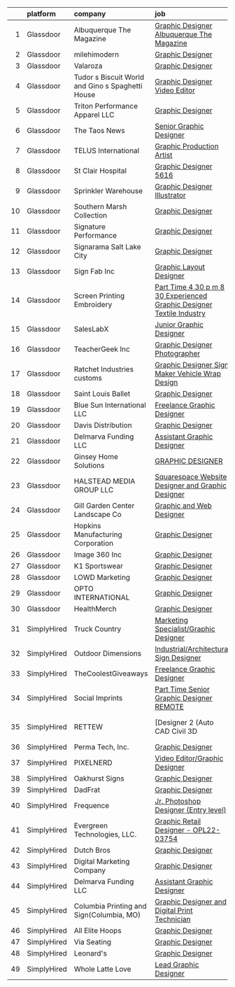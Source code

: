

|    | platform    | company                                          | job                                                                                                                                                                                                                                                                                                                                                                                                                                                                                                                                                                                                                                                                                                                                                                                                                                                                                                                                                                    | update_time   | location                   |
|---:|:------------|:-------------------------------------------------|:-----------------------------------------------------------------------------------------------------------------------------------------------------------------------------------------------------------------------------------------------------------------------------------------------------------------------------------------------------------------------------------------------------------------------------------------------------------------------------------------------------------------------------------------------------------------------------------------------------------------------------------------------------------------------------------------------------------------------------------------------------------------------------------------------------------------------------------------------------------------------------------------------------------------------------------------------------------------------|:--------------|:---------------------------|
|  1 | Glassdoor   | Albuquerque The Magazine                         | [Graphic Designer  Albuquerque The Magazine](https://www.glassdoor.com/partner/jobListing.htm?pos=102&ao=1110586&s=58&guid=0000018311b2ec9b825589b38e5c84fc&src=GD_JOB_AD&t=SR&vt=w&ea=1&cs=1_c35ea5a8&cb=1662449282772&jobListingId=1008114263250&cpc=79FD7B89A9DB459A&jrtk=3-0-1gc8r5rb0i7na801-1gc8r5rbki6i2800-f339de4d17347468--6NYlbfkN0CQzVOUlNOJk_BHZtKjYpKPbNYYhnbQ7GkfMCet8q0lG0ZKXPD4fF6VwFa2G9-MRaiudaKiju4QVuFl-W_m3C21azd26967DaX3pydac-9t3shUbk1M5D1_pl96ac53qU-g5WIktszjQCFKQ3_a468e_KbJlakFJH7Y0vXyJD5uHfZPuLZ5kicUkRVsuyDzxExOieoHy3OptmbjEiTI2-N9YUALSGglJNfA4AJ03Ar-Np9r-X6qUJprpQHze2Pzn91WT8p1Yux3IfJfLv2mmo_E1SqG5e7VCXybiFTzS_ki7O7p5j_YIGGysvJN7DM48EBThtjeh8qx4aYllGLS9VM8OvQNcxVeqVdwIsAfwXr-h0L-Kpa58nzA3cq0qFkEWeg0EkGvmGi0pKrvsBjSTSBjFhA524uN5mqbtHxjaM1yu2ZLi8K5wL3h8ar4irojyV1_7-Eq1no4UwXm4iizwZ3eTowynb47HbbA-m3dE0aW0u8dx7qneyqxErFd9HkXOKdOHfaZeWpk1WdPjfDlYA7gPd4oEXppcyU%3D)                                                    | 3d            | Albuquerque, NM            |
|  2 | Glassdoor   | milehimodern                                     | [Graphic Designer](https://www.glassdoor.com/partner/jobListing.htm?pos=121&ao=1110586&s=58&guid=0000018311b2ec9b825589b38e5c84fc&src=GD_JOB_AD&t=SR&vt=w&ea=1&cs=1_4b3515a1&cb=1662449282775&jobListingId=1008114446510&cpc=1FDE87803EF93CD3&jrtk=3-0-1gc8r5rb0i7na801-1gc8r5rbki6i2800-b065e7d6a6adf362--6NYlbfkN0D4L8F-6I9wOpdYbgZnPph7yWdSPI-3EWjeOzvRN0OYx7maKUNldjUHuB5BTTR6-iN42RwT3bg3a5d8GfSwcU2RLzRmwpjOd0KjnqrBqZ_GK4LHU8K0LkOWYmMzeErFIUGsT9FNi9I1Dtlvm_LEcYHF8_82qr-MCenxEQMUR1QTu_Vy8uHfyDqjxRzxCDkAX4VMx0HbUG9-Duk6PR6UlMabON8alXkMi6kE4hF6C2oskrIJDH-r7-H6MD6NlQhfQZLKBtYuF9ySqXCEg99SE4A3XOnrJHtvzZi1fs8c1lBeYaXMKGaschD5N0TKLuL-xo8vvxdcXTSO2VYKT4E2UOlbPqY-bD1uppdRkL0X-yJXYxfG8C27Bz4utt1XjM4qVKc5carxuRg09whxfUzu6tvAwLFRdUy7DiqtEqkvapH_T1QK3zLO6k6x8oQpMxCuKi1o2y_Dfkrv-IH5exiHyhGukMqSXWYZ9yEgMGoIs9R-zK7DG6z__pLMeDSao3Ks-GI%3D)                                                                                                              | 3d            | Denver, CO                 |
|  3 | Glassdoor   | Valaroza                                         | [Graphic Designer](https://www.glassdoor.com/partner/jobListing.htm?pos=115&ao=1110586&s=58&guid=0000018311b2ec9b825589b38e5c84fc&src=GD_JOB_AD&t=SR&vt=w&ea=1&cs=1_ccf30582&cb=1662449282774&jobListingId=1008118722998&cpc=4290530157F20621&jrtk=3-0-1gc8r5rb0i7na801-1gc8r5rbki6i2800-91298cd06d61e8cd--6NYlbfkN0AtR68e5gWpPxoovZgA7Udo-dcymoK0NpHFMpIgh7LYzztLjdnM4fXTVelcvevkGY7bcIxRhiRIjJ4xRwK5zJGCIWcmDtSJkIMFDVPXtiT9lHC8fcA1YKjgswMIVhLxt_y2udPJbJZ5Ug9RSzGK0GXG5gBsPLz7At56403JCwSn3MsiVOdqV5s2UCgufjHGKnFH1fvry48h6Bb9FgpED_lbnuqCBKlTCbM481PRI63DNlAqAK9z6KZM-DkY55cYOgIYTNO9UtyVnATqvsffzWqwyD2CK5c6EE1izl_oTfGG5ofSKXhmGB-whqzergmuVNeRYtzbAKnqJrPv7b-lbCOGc1b7y47-TpX3wrO543lcROaxFylCn_YJI6zOCOm14vPQeX_jxiDkCkhBhBgl4YeoNTEr7yKbPYk0-bhpGCl9L4F0W-nOzlf5x8u60ruaAZRk86hfwzmFzhaxfrFsGWptqcoc9oQHCyjPbHeCWbZVkOpMXcZRksfnJRRk-Te6AuWTa2OCE3VepA%3D%3D)                                                                                                | 24h           | Kansas City, MO            |
|  4 | Glassdoor   | Tudor s Biscuit World and Gino s Spaghetti House | [Graphic Designer Video Editor](https://www.glassdoor.com/partner/jobListing.htm?pos=124&ao=1110586&s=58&guid=0000018311b2ec9b825589b38e5c84fc&src=GD_JOB_AD&t=SR&vt=w&ea=1&cs=1_8e88c67f&cb=1662449282775&jobListingId=1008106609520&cpc=88FE657033F128A5&jrtk=3-0-1gc8r5rb0i7na801-1gc8r5rbki6i2800-4f3195fb2e07ea5a--6NYlbfkN0BIExHBPSCwQiTkqg2E-YChnpKKhOhNLBMJN9eK54F4bvZsGC6v0cIGXcGCczkGMRj9Xt3B-_0uXxWIdlLy8Ci-lfVLgUPzBzLvjWeIlfLpFX1t81NpmiYK2oiSzBqGvp4BtqrFIvMYAVtprltk9kIJcc884jt7tdpLlL6pjE0nK42vMCBT4h_vSXCStyN1p-saYILSc7EMl-voPeszAimFAV8jYe_3vdpu9qFst612aM8LZP4gu185YOogsQ5m18ReBrF3XfxlqGlR7Fo5KDNFZ7cFDrGmzq2tURY8VsEHrUH2htBEgc-vvEaUZ49m_IPPAm0jL_XbLjogGbgjpQrwmFljCbRqLYfH-n-26TfFtJkt8RbOCp99kgNuw8F0V7qJUB23mFOH-oTA5lPD9BNoTbLFdGICjfDlfSR6srefzZFrpjnnlDuiWoZS7x1gd1Wr1IfYx6njaQbIx9Yo3_6wwXrnkq8qa9XSIty43ajcqtqIGzlTSdNSmfJogo2siKVHpr8vKnEipw%3D%3D)                                                                                   | 5d            | Nitro, WV                  |
|  5 | Glassdoor   | Triton Performance Apparel  LLC                  | [Graphic Designer](https://www.glassdoor.com/partner/jobListing.htm?pos=119&ao=1110586&s=58&guid=0000018311b2ec9b825589b38e5c84fc&src=GD_JOB_AD&t=SR&vt=w&ea=1&cs=1_0de875df&cb=1662449282775&jobListingId=1008110465835&cpc=F929909D2225707A&jrtk=3-0-1gc8r5rb0i7na801-1gc8r5rbki6i2800-723df1d6fea026da--6NYlbfkN0DnZgZicoS0TzzjnTZ2lxXQdSfHlqkSMo95sGow5s65hn5dn_4-X5xNyJHVit-Z7nHpuNRllA88jF5eiYqDzxG_9nU0XpRuvQUBEHBDp78dY3VbMoF-bijJhXhprHP9PrCVYQ-TDKS_uGzvzbdqq2zJx-sn5u7NquHtMEeF8AhPdt0BwHy9-nNlQSFz3qvlW5SLZ9WsXotU61fYs-2o3Ktr2ZcAoRCBo-QJlKBAsQen0UjnqQ3lUMiY4iURG8YhpgJbCU2-FN3TCtoL5m5VNNBq1HlkjQKzmdgFCi55uvZy8BiH5i6Masm-LR_aoZD9w7jpkM-CObpcaSr-gB1HBbAP6UyW7reuvswdGgVIFsqoPOxq0i84XpZsz2BbTkXDFUA5VqpwKfVZ1IEPi9aa3_6UmhBiCeyiiKqzAV_hutV5oVAaiIJjRuq5qGAEsAa-5IOr8v1I4BE29uoPKaSmAXLbqxvEdtdSBfSE_hm3Mgk7fo3Q2mDevQfQ)                                                                                                                            | 4d            | Montgomery, AL             |
|  6 | Glassdoor   | The Taos News                                    | [Senior Graphic Designer](https://www.glassdoor.com/partner/jobListing.htm?pos=103&ao=1110586&s=58&guid=0000018311b2ec9b825589b38e5c84fc&src=GD_JOB_AD&t=SR&vt=w&ea=1&cs=1_46ef1e5b&cb=1662449282772&jobListingId=1008111467753&cpc=F5A4BAF184A644A4&jrtk=3-0-1gc8r5rb0i7na801-1gc8r5rbki6i2800-1e2d0dec164c4a64--6NYlbfkN0BNQe07v0Xt5zWRp5Mq9CFrXgGS_VZANTh7lRYYhbsc2gStKF7evF-VNjR2uuSxXafBJShwLY6brcUspYq1EH26RBoY6Djr0o-Ywe0UVzNWFZK0VmRvFQ06P5cA-gPWhMZA63kIhRMslwplN_aP-rJBw7ZdhzG32L6MUzqwpgukix0LsMd9aCG4ZdYa9PSmoDpQrIaJf5odJIW1n3Njo_YnO1XvaFUHw6L7CDtUMyd8VAPiVwpha24UWHZwfPaq1To2FQaxGq5q1wU2XVSLUoYCZa0YMp7933B41yMjenTTKTFBXOPIh03TH_268nmwQn7f6WkviK0m-W3GP58WUbvSfx9T1ZtCz_JJzCACM2rFoxz2kQJSH2JCHqOjwTQNBJuCt9482U_oVIliQQJPRgXkVjI4lAEDFoC99tfUh1iUFMrDEBkQqWCteztAbkpZ8gXWq0VF7k3qDrVAgSaAAwg0_-IfjKZruiq1ePHC4KBahu9y4AIpqnEa7x7FE8C44h4MAYPoelz2Xw%3D%3D)                                                                                         | 4d            | Taos, NM                   |
|  7 | Glassdoor   | TELUS International                              | [Graphic Production Artist](https://www.glassdoor.com/partner/jobListing.htm?pos=113&ao=1110586&s=58&guid=0000018311b2ec9b825589b38e5c84fc&src=GD_JOB_AD&t=SR&vt=w&cs=1_5886e894&cb=1662449282774&jobListingId=1008118843738&cpc=61B26E8FEFFA679F&jrtk=3-0-1gc8r5rb0i7na801-1gc8r5rbki6i2800-dbf9ee7e1128cb83--6NYlbfkN0ASGRjV6jHaJrJgvD6pHK_u_pdnjoX5TfpqQYTEyv8RZWR7Y1XvhvW9_ACQ186pSUgkjj2jmKRB7s_fGAVd6Nt0EKAl41wMjFNei7c6CbObkycd4haijEZh2qkgvuXNUUA3N9h3W0jrSBZd14FFE799YnyE6xOxtZSulJyIKt_UUI3-ML2hKgYScwhZD8Qb7duW547hyuUmdjTpkn9CB1CsLYNyHfUxYZ0Cu9H0rtuDlgEznFbHID6_JLV2sBAmpSqhr-EPVHL21UM_y-hml4jhKcIEkIpEQU6RWzZwmV7i9OAXxTwF87wRZ-d3xC7CW2-aG6DfITJr9Slo-q7tEUVoRfNp7SQ8MShgOOgTaj73vavmZf_GskgtH2bKApt3sBtnkxjAP2C4uOlT2rB7ENRjY3Y8tgFkth0Des3sqYEfG4jOU0Tbzwv0Zp0xifn7y2DQ-5k-csxx8qI22TsmButqEfcBE6OR6l4yBh9HrqP-Ve1Dj-Ap5lZQJSBb2AaeDci559VMKCU2Fu1WQDo78gLeQ5-n1d6qMYMyx9fv_X-jOEWHR8yPkRjZYU-dc3nvDqo%3D)                                          | 24h           | Austin, TX                 |
|  8 | Glassdoor   | St  Clair Hospital                               | [Graphic Designer  5616](https://www.glassdoor.com/partner/jobListing.htm?pos=114&ao=1110586&s=58&guid=0000018311b2ec9b825589b38e5c84fc&src=GD_JOB_AD&t=SR&vt=w&cs=1_faa7d266&cb=1662449282774&jobListingId=1008101456626&cpc=85DB4C1C8FC4A2A3&jrtk=3-0-1gc8r5rb0i7na801-1gc8r5rbki6i2800-73950649bf72892f--6NYlbfkN0DZd8SY5uVsr0ht1Q_9z3qOr83Ud_uV0Elk6JdtckD5ozPFVdmyUjtNIWSXGJbn-ZoyTjPWEShLQKKGR9VR9BDnJ009y2fpynNBOvi7XAKIYbikP89BojKfVq5Nt98EREuMUUlymAGrmFNGyVtCDH1vDCnz9V95dP6-DeMaPiXfz7ASaDIkc7atR2Oi_zswGmtVpyFI72aUlVxq1LJTtSy5vRygBkjsSCCQ3XVwFqnaKju7lcvcD7XoZbOpWzhBkG4ivO0Yg-0Ab139ywzeUjAWkNsTKHns7gjicSERy_m-9xkI80NmNtzDz9PiX4GbCqKfPOy806Qrg_iU23rmjg4xDhvuRnGeowesqLGB_sBxdzpBnbaPnCljPu7SE_KDhXXQmgjDZUqrN6bGUGxPBgKY2XLMAdA-zZ4Hz9PYM1MaINZ4Y7Csvb1Q_ARWm_UqytOpAJrQvj4k3I316NcjM4o1JDs9PvVHNPQ50j4LU4UgpldlC-wV31fo-KZEcbZRF__GKiUUl1tFkA%3D%3D)                                                                                               | 7d            | Pittsburgh, PA             |
|  9 | Glassdoor   | Sprinkler Warehouse                              | [Graphic Designer Illustrator](https://www.glassdoor.com/partner/jobListing.htm?pos=105&ao=1110586&s=58&guid=0000018311b2ec9b825589b38e5c84fc&src=GD_JOB_AD&t=SR&vt=w&ea=1&cs=1_92da51c2&cb=1662449282773&jobListingId=1008119437871&cpc=C63BD00756FD6F58&jrtk=3-0-1gc8r5rb0i7na801-1gc8r5rbki6i2800-23cf4bdbc12d4ae5--6NYlbfkN0DWtRa9NJfjQIs4MWRRqD4F41esfMsK79cV24t80VXfzRKFVO1HOwhLjPBuvxuRJCA6N9YdHF9M0Aq3KvJjQqw8lYNsOZ-6jJ5IaLByCRWZkeONBb8JHpC3oOi0BMDYhCfqb_avAtQ9EZUo5hZxSHwSSHZL1AXmvZD-NEMG6CzGM_jQ0DqTjJra53fp_NYTgNxyDqwnz3ZA0tnKt5MIiOmoIyRC5F2d1GPJAoPoPGdksuWgnGFs7NKP25xhqpbv47W_38p_9YjWuLKuCy8Ubi--k0XsQRMjrjgY1Kzt9-DlJ3UeogGL-Aa0IoE5KEMyhNtMqH4_t6z-FQo3_cAxE7pEva0g0n2nqwmV_KBJ5zOB5D-XvJrQDnEZaHuUqrM5VkbHpN4ML_2fRbAhCR2YJEOe_tDjHCBpHJcUxPq3hfRfbniqbFV7n3LLv7Kea7T2t_9SgYDGreLQ3mvxqgLtisT4NcaE_DzvwMJB8Y9iWVhJOYc2f77rqDeY6cMbswtt48o%3D)                                                                                                  | 24h           | Houston, TX                |
| 10 | Glassdoor   | Southern Marsh Collection                        | [Graphic Designer](https://www.glassdoor.com/partner/jobListing.htm?pos=116&ao=1110586&s=58&guid=0000018311b2ec9b825589b38e5c84fc&src=GD_JOB_AD&t=SR&vt=w&ea=1&cs=1_6a7132a7&cb=1662449282774&jobListingId=1008106351721&cpc=B4454408B5C4E155&jrtk=3-0-1gc8r5rb0i7na801-1gc8r5rbki6i2800-3407c76b75d08b84--6NYlbfkN0B9y_EvsX6nPxgR7YIuL1Zrl7ecqG-X2jSSVLWZpLINHWZfj-jX1jZ0U0SsiusVjG6QwLXHz5R9ZbjGyai1HvL47cjUJKt4PTRrOyXA44vQNicatEVSUp8wdArfirHUjM09ErbKj58SnzpWiGS3c9PnFmTH2VcBnE0eW-io-ivNqNxIzZGctYFoTvlyLYdp2WnE3qZhwrDbLSz0tT-DhTbqmc_xMCnZirxazKwb0kdkLYhfy35zvKijeUFu0_2M30IN9U8VXh2Nm6RNoPotexikGbGdyEDLEnZvDrGOzmeWBnZD5ET9LtwioPaPPg_fJqExY8YCawi4y4WSnqu9ZVNwCIinDh9yeW7vOxrmTER02i2tAj7_IQwRCze9CfvtJ1ywKQqvT_Eh2EWqMyhCPap5OUOgfWEkFU-Ry2BrMy4Ii5cHFc93vFQLS0HmdqDplKepLXtDdOyfyDEPw7YoM7W0ITsqiIjZJX2xa4qKmIOpxReiW3fSd92-PM5lhNbXxmA%3D)                                                                                                              | 5d            | Baton Rouge, LA            |
| 11 | Glassdoor   | Signature Performance                            | [Graphic Designer](https://www.glassdoor.com/partner/jobListing.htm?pos=117&ao=1110586&s=58&guid=0000018311b2ec9b825589b38e5c84fc&src=GD_JOB_AD&t=SR&vt=w&ea=1&cs=1_5a1b1bb4&cb=1662449282774&jobListingId=1008098911378&cpc=9B12395D9F8719A3&jrtk=3-0-1gc8r5rb0i7na801-1gc8r5rbki6i2800-10d0e117ecd60bbf--6NYlbfkN0DdI5e4NrRhJzkh5_rNc4iJsqmw_rK-1extVvYQlMkdwP8GKSESSFaJArJ3b6Ca2a-rFNLhDT4j9tao7ImFLN_ACB-uLcX9bgATx9yqiYjmHd0Xtu_mcFoVGt034p6CzaU-N5gC5NDQUTic-54YM4bvfmo31o8-yrJHxbsN2wkZZ9fW6vFuyOWVhcsIXgW0FqODi0gHcxwVeT6lWcV9xMB3uKwGXSm8Qz9sWQKL6_EwdLE_NI3UjJVp69QfIa1-uF3hpGB7gSa_G6JpDq8XDS5J5jpcEVyh6QhjMVUnc1cwXMWVwAVL_RbFwym7tiwHz8dsHhpUGR99zhU6AIl186mgvkOw95B56cx8PZB2SSEkvc8uEoacgW-FtTAEV8uCQY75Wx3HKfxc_7B6MOEor5l6Pm9bTy6JUNvLZHQYA37f-eos5-UHS_a4NluG1kUESBCdtmHnZdB7Z692h5nFvRPHRSxrXiorf819Sx0LBziVi9_CYiLLYpc5_m-M8YOJumc%3D)                                                                                                              | 8d            | Omaha, NE                  |
| 12 | Glassdoor   | Signarama Salt Lake City                         | [Graphic Designer](https://www.glassdoor.com/partner/jobListing.htm?pos=128&ao=1110586&s=58&guid=0000018311b2ec9b825589b38e5c84fc&src=GD_JOB_AD&t=SR&vt=w&ea=1&cs=1_8768febf&cb=1662449282776&jobListingId=1008114174236&cpc=F929909D2225707A&jrtk=3-0-1gc8r5rb0i7na801-1gc8r5rbki6i2800-cecf4f24c97a568a--6NYlbfkN0Dx3r3E47sSe5bB3PIy1uzBZvlB7xy2NhfhZMlxQTsxrNa0Ra0TjSXsAIHMynW3ojbl-vVFZE0kqg7VpbAuu94aaz1JpFObjE2DQVvYhk2b1GIC1iBHVRmuOTkitz0ve0NK6LjRi7bHSXkW4ju5Gc84TN82Nn8x79NvOqLnSKjl_bfFNCPSm6bAo_KD8Hxu1jnPwJ3XSL_KwJ9hRL3A8ecUnrBAdHNYUXkNzrzt8pL2dbVRgKtATpsBe2enRjdklV_sry9auZPPwm_ube4jzDM-WjIcdyKOX4GrXkahsmhpT7jzmqwP5djXEkBWVp4zxgquNGDIHB3y3l2wMNYph-FU5RHQkqnbq9oJucAsFzraZY2vM4CT2lTSAnRPvsNdWk2VVc2Dl44fL8LQJI79EIlWE_CHJ_J4mmLJFTes8sy4GBsGCc6lMufLTEQlJ7IEgE0ZuGkM6OqDONM-GBK6X18EkmrlOw7yuW2QSsCXamnaDknRlsKhmdwTSJ0V5p0zKlHt-EQoX1UF-g%3D%3D)                                                                                                | 3d            | Salt Lake City, UT         |
| 13 | Glassdoor   | Sign Fab Inc                                     | [Graphic Layout Designer](https://www.glassdoor.com/partner/jobListing.htm?pos=108&ao=1110586&s=58&guid=0000018311b2ec9b825589b38e5c84fc&src=GD_JOB_AD&t=SR&vt=w&ea=1&cs=1_0345c8fd&cb=1662449282773&jobListingId=1008093966107&cpc=60C6108625952AF3&jrtk=3-0-1gc8r5rb0i7na801-1gc8r5rbki6i2800-a8b917cc0b750b56--6NYlbfkN0D4nuovUOU2dPryPr7-xanE7ZFWASvaSyNm3BqXIbrO0hHNjiLhGxD7G2ADLkDSbz-k2-tfNbv271HplDXLtuUsxgC7PBAgGeoy_FbOr41_l5v4vt9jdCXDYzdna2-pc6A53d61B-s8ofPjrOSNQtzOj9v67sivwsg2OkQkJmdTCxqvJthAsieJ6-yy6rYodbmCkWQIF9fpxndzX0dstGC3b_10KnVYFsIGTMZug49UBOHZZUCG3VB3ylvMvQR1xO4mL1esKDD-BJ1iwTSwVOoUz5EbhgaOb8S5TWEergbyoO6LBUdRNHBhg6sgQEsJ3xFPL8ylddb85IQikkEwE4QgzwzV_Iatb4UGBbd-2G2DF8eUhBLPQLiEJcdxVZfBv4ghB_VP9fEdtC66WKprkbSgkxfZb8pej9xaRUWotZqEnVTDmgZppI2K-Ed44wdjI2JWbv4xmWBfMqMclEetG_EeVKCsGyWIWpX9S8_CYO2LeeLu_n8oTULslYsvCjgZSyhlfv9oC8WDXA%3D%3D)                                                                                         | 11d           | Stoutland, MO              |
| 14 | Glassdoor   | Screen Printing   Embroidery                     | [Part Time 4 30 p m    8 30 Experienced Graphic Designer Textile Industry](https://www.glassdoor.com/partner/jobListing.htm?pos=120&ao=1110586&s=58&guid=0000018311b2ec9b825589b38e5c84fc&src=GD_JOB_AD&t=SR&vt=w&ea=1&cs=1_31af67b7&cb=1662449282775&jobListingId=1008118694431&cpc=18C9CE28155C17C5&jrtk=3-0-1gc8r5rb0i7na801-1gc8r5rbki6i2800-1de47752b3aee0c9--6NYlbfkN0Ad2f1H-KdIZS3iB557ER6dIpICyeIBp81Qm7HvYPq6Yo4K-unIMjoe8CnFbMXRm9X8zWV4rkMgbn-uRtHSc8lgRnjeoS8PDw2g0r6zQMkJXYn1U5O_m1yk7gtxuzsvXBicJ1wyNBdWcPvGhik_uL1hvBXfCxXd6z4I83Gr25EzXJzlll3Gn7AjUWgdZ0DWW7SH_tMcuXpN4QxHdVvGhKbcoZDSBvkFTcAebs8wfBXXN9sRa8vQqG_RefTkYiffBlMY2hSHpW9O1U3JhB2KAcamnr-7rcpSePJ8jR3qyI2jKbpNZDfH7cGsw-hIfCZLQy0FRT57gMFY6XjR6GHznpgpTPhplPA4HhJQEUGAIErICQJg1AQ26FRzYuUG2E3H1zvlUHiVIQcKUNkeHXzxT_2SvY7eIvQLyjEh0-kOoaVoZdWHnS93EwqyIe75Yqph_lVSJYaipuPyPelej7Pz0TRcPLq_rh8CEwosOf6BBC6VIfVZ9os3MK1en5DolljnsJ0%3D)                                                      | 24h           | Mattoon, IL                |
| 15 | Glassdoor   | SalesLabX                                        | [Junior Graphic Designer](https://www.glassdoor.com/partner/jobListing.htm?pos=107&ao=1110586&s=58&guid=0000018311b2ec9b825589b38e5c84fc&src=GD_JOB_AD&t=SR&vt=w&cs=1_2c9d4b78&cb=1662449282773&jobListingId=1008111579607&cpc=BAEB662971763A76&jrtk=3-0-1gc8r5rb0i7na801-1gc8r5rbki6i2800-e908962a8703a28d--6NYlbfkN0AZhccrYCUSJlZEde1UnGXnwlG1V9FU8luw-eezWnVYr5cEIZbxF0ud2TiQradMyDYAhjUuZdU-Jc6KDrNnXGt0luj4X9eLCFruo8XOurAzNfkw5TKDUy8_2DXlF_UuK3XC5Jdc8AGJshFzDUJNXv15OVNeEv33cNdPQ9245r-wmXF-LAyKzaSgiV83Bq8GuosQPKXnVxuXn909OAPB530IIl9qKu3PfKX8cabV7Gruh74Pil_a2MVKVs3EnlDun8_knupGgKH7NrzGyzYEbSOqvzyc4ATMLpvDvTYke3-8Li8qsnBvS6ZA2A3YDf1rTAjRv9IgIOPJRSZyAZ8sjlTcyOMxy9y1AlbXNuz9kYwZP29iyjX5vzZHAAtfemZQQw6KOA52d0AN1wvTbzFOb79-GJ7dtKNV5ckK0cZWbkLPaY0jaZPuBxti)                                                                                                                                                                                          | 4d            | Austin, TX                 |
| 16 | Glassdoor   | TeacherGeek Inc                                  | [Graphic Designer  Photographer](https://www.glassdoor.com/partner/jobListing.htm?pos=127&ao=1110586&s=58&guid=0000018311b2ec9b825589b38e5c84fc&src=GD_JOB_AD&t=SR&vt=w&ea=1&cs=1_9fc6a877&cb=1662449282776&jobListingId=1008118783454&cpc=03F67E1B243A1AE3&jrtk=3-0-1gc8r5rb0i7na801-1gc8r5rbki6i2800-3f3a1846d85bcda4--6NYlbfkN0D3UOMn8WycKpEAyq3jT5t1ASijOArcipuH7sSY4cy0FwvXnmsL7Hzkre3HzWy55pesTGuaLKT8wZId1TdW2Mjgx2RSSLPfKxakydwYgJH3VlB_mN2q-F0rnup-JNCvJv1fSRsZBFv0GHwzxH-HeHvDJJE4Zc8Nu8oWbCSJHrXzHVK3ZFVqI-uLRDhuY0ITipchbrqGmaXzIveoBfLH09BUn4KpuTure6g_5WqLJQrJkImKKbfNasdNhVMzlWO7yRj68L5s9Q-GppquE7G5iKmq-hN2hs61PqNlNMYtwb010-VCCZQx_cW1SyqXv0rl9E8F9Yd8HTT7Bs1R-7sVu5f9WCKdmvFubaRzniIRxZ0GxvxTQ7aQ4bOM8p5nFiTYisULCuH0uA7SpHT5Q9zG2UqeqERTw36hQUbguRCi3fdLQF2ZPkdCpzC9UuYIAoffHKeeEEsVCOogF0AjQ6BD9GCex-NJ0EiZm2JAb6Q2PdgPH15Edcukc48CdpGUu40d0yF9rv9Qv2rhlw%3D%3D)                                                                                  | 24h           | Holley, NY                 |
| 17 | Glassdoor   | Ratchet Industries customs                       | [Graphic Designer Sign Maker  Vehicle Wrap Design](https://www.glassdoor.com/partner/jobListing.htm?pos=112&ao=1110586&s=58&guid=0000018311b2ec9b825589b38e5c84fc&src=GD_JOB_AD&t=SR&vt=w&ea=1&cs=1_ad3cc3df&cb=1662449282774&jobListingId=1008106168783&cpc=74FD5BE86273CE52&jrtk=3-0-1gc8r5rb0i7na801-1gc8r5rbki6i2800-ab4069b96fbbbaf8--6NYlbfkN0BzyIYrTMR_AjNKh_kvAG8N613gtHPANQ3sdLTkrtBd-xoNshQoLJljpkXtMg3ByttehrpfycqhA_jI7OzHh3Dwp6oLlDjwEp2WuqcFDY1HN7UCwbeweiPbKgRF7O1nLYCJq2zx9dJVUVbCO7gavwf4RYVuHiaExKW3U5v2qOv6ZSDrFImCHQUMgnTJo0RpDxTZiPX5Jxw7uz5WxeIpPJxBYQhSXNwBRqS8WavceluED-1_PhtpFC1y98PMyMI6LBUc2Ohz5Po1joNu48vJxoL0-I5QwmaD7nrEPakfluLAlDj2o01jLEvQ5dfA2PtJoUeDWSan8iMuW0tFCFXFqYxtaEGBsNmkr145zjlJ5EoiaR__eFYIz8KQyNvBgQy23HM10Cr7Huf8ANJT2R9KAzjaYNRwemA6N31KePkByT2M07ed5_vVn726C1VQ0O_X7De4snBPxjxFlR86VHdARjqsIivR97LuKoALxJ0X7UYAlUvZ-XLxUGXEmykn_VXwKPi4Lbi_sJu6RZt5yNlblZufaveRkIShdf9-9y1UHVMlNw%3D%3D)                                | 5d            | Albuquerque, NM            |
| 18 | Glassdoor   | Saint Louis Ballet                               | [Graphic Designer](https://www.glassdoor.com/partner/jobListing.htm?pos=118&ao=1110586&s=58&guid=0000018311b2ec9b825589b38e5c84fc&src=GD_JOB_AD&t=SR&vt=w&ea=1&cs=1_a55824fc&cb=1662449282774&jobListingId=1008114784399&cpc=983919718F9DC6F6&jrtk=3-0-1gc8r5rb0i7na801-1gc8r5rbki6i2800-bc499073587ac2f9--6NYlbfkN0C2SVAOpOeIWQkPp9EeCSLxTLheLRty2uanDx8E9nXZ3uUHHMNExd-Xn3A6ZfVQf2AlhjWrFqHDARqR7G_F03Jl32p38V2imyfI8cFBRCaxbDnsiMI26cdwbRNVrwulc4SYmLJffQxfrcOdZUIlpInLUPPsIw3NQgXKkbSB59lYbxjV9P5-HCv9LPJfJ45AL_dpVjYP2YBiaGvjHha5H56KKs4iKmRmpbLcgJPdQ55C34WHACMssARSY_QT0PDdtJ19Nusz-UL6qpWHsMrIxG7K-XADQjEqWTB3pLbRHFoMzPzuANn2uegnz5prBNLmsKof7GboMioNUrKv1JoVh16mJSKGAX8E1jFi0fubvzL9AO9Ezk-FYue33RyN2OxVqzmR4kh45652knXEI2qEbBBfhztb8hTpjcd_2s8QwwtpivF4b64bA2pCjlZ57r2Apsibf-YBImLUcrIP3KVMSVk7DeUCZD4VqmcCh8U8XWQa-NoMz4cs8LdR7imsNqkleCdYl0aYnY9SNg%3D%3D)                                                                                                | 3d            | Chesterfield, MO           |
| 19 | Glassdoor   | Blue Sun International LLC                       | [Freelance Graphic Designer](https://www.glassdoor.com/partner/jobListing.htm?pos=123&ao=1110586&s=58&guid=0000018311b2ec9b825589b38e5c84fc&src=GD_JOB_AD&t=SR&vt=w&ea=1&cs=1_20998512&cb=1662449282775&jobListingId=1008111957566&cpc=21001CD36CB5FE0E&jrtk=3-0-1gc8r5rb0i7na801-1gc8r5rbki6i2800-2d507028a21702d6--6NYlbfkN0CO3DEfAY9A68AIVwcxeRGvQUfeLcLgbZIyCfLEHxv2SUABPt3EZ5sY_cwxurRvcyAECaPN83XEoA3JyC01ePnNuu-JrqRLQLImQNG5rJ8NHK2SurCLp5RC3NMgrFNEkPg3c_JiDypfmWv2l0QQnISkkupwN_D8A1ffQBYD9OP6rIz4WKgbaBu-u0XngWcfBQU8OxQqq_ZREq7gfUcz5VUPjOyOGOQJdEcDjNK-M3OxFyjhntsIN0I8n0X6Dn1ZCjgi0loZZjAXMrC9iRAwXr23bMOOdmitkl_aCNFcxQA-bq5FBgLQ3KsWFxz7IuJZ4EvIi9isPxdCbQqy5ToQnzmKXn3ic9IzkFUNnwZ_zhfHnVcwVSkMSXu2CiLtZQI43RDguNknQiynkpmzlfEpKFQcNhm_KXo0QgOw5fvdd6hRtbwOOoJMmzwHhlnKeQ-qTPkMgmt1vmti4fm5ZGjcWpnlZNix4GbFcKK1GnAE3DvFILuhu3wVcQlYvgT_MIGKY7nfvBaFSVrZZw%3D%3D)                                                                                      | 4d            | Chapel Hill, NC            |
| 20 | Glassdoor   | Davis Distribution                               | [Graphic Designer](https://www.glassdoor.com/partner/jobListing.htm?pos=126&ao=1110586&s=58&guid=0000018311b2ec9b825589b38e5c84fc&src=GD_JOB_AD&t=SR&vt=w&ea=1&cs=1_b6baa1e1&cb=1662449282775&jobListingId=1008114603853&cpc=A356F292FF34F670&jrtk=3-0-1gc8r5rb0i7na801-1gc8r5rbki6i2800-7d822292c960b77c--6NYlbfkN0APToHrk7ILONyRglvlT3LJMO76dZGJsKlG8WQjsY8CqzJJDeCOMXQiIs53ZMXzuG04LKm8ANI4GI_Jp_Hjsc_qTidAx5xohdvrEiAwGFG9hTTerbZtzkbGNBgFLP5EIGdkW6DU7fvRvvEOYeXQ_RewlHiNJQ6QAOlHqBDWn_dhijg7ec-NK5JfLvjPl2OysNknEZNvX69VCkVP3ZhwfQDHQjZJBMELaJ1UEzo9LpcKO2zukwlm9uB0xOwlDFFKs1HzI5xx3z9bBAuxESwLPhACqRCE8KK4-qrkWgWzq0Q3lhb9a5lzCNK6YWZXZYh8a-SoyRBsQNC59oeoYYwl6sATc-pRl8ZeaUyuNDNKKFNkfV4-mZW6N1Ky0Fm4I1R_FboQkhF_VXc0FoIqQQI4MT-7yKpQrJYfMBgQfqvl3AH4FMvfnI4y-gTt0ivJ8mjUc8L7MNvONEq2PyrGXco_aSs-V0wlMiSQhfC-JR0xr0hb7hRowSZNvgycd3U7tfDfptsweZK2BWUIjg%3D%3D)                                                                                                | 3d            | Newell, WV                 |
| 21 | Glassdoor   | Delmarva Funding LLC                             | [Assistant Graphic Designer](https://www.glassdoor.com/partner/jobListing.htm?pos=104&ao=1110586&s=58&guid=0000018311b2ec9b825589b38e5c84fc&src=GD_JOB_AD&t=SR&vt=w&ea=1&cs=1_30e013f3&cb=1662449282773&jobListingId=1008114420660&cpc=56C4EA4A1A191A49&jrtk=3-0-1gc8r5rb0i7na801-1gc8r5rbki6i2800-a3c2b5c0a33b1373--6NYlbfkN0A4hgeKHdLyHgzaskNEvl2xXMVaueUT71iJOYpLYISQUHTwzmwXMv6kC1stTynKFBmMD1iFKJ5DNCahmY_o8V3H-5q9GxMA0pSWSGgMGwwfHC_JH17tfgKZotiie_QsEr3WX2CaTNPiPpt7ncA0aHmTAAFYjOp6qXoys0r7lPSRt2pSGNCJYN0IY5YXPcM8i0rVAjBMv7TDOYrvlIwuFuxbmYQyKlC3838ACgpcR-YSHd11h0WTLsJgK6Qf9ZRwSVkF5k8OGnPe7DfkkUMVClyY-_I23lb3_7hBcTXUmrFUMVK8gixx4drrrArp__jOKrgOuJVnkf-kF8Y2K0lWg3aTmolHm--9oDpnkLEwcDRJPyXo2mCChNFxErmMifyZd53bLKhWBJzrh7KUgp_8WPLyABro6th6UhCY-TQk5nSr1sgVfCb_6WZMmcqudourK6jnX3HQt-boaXZQw_qoCW7TK7wqpL_i1TGKl-ktoEOAgTn7GTPmN0mUGcF5pcHPtvA%3D)                                                                                                    | 3d            | Remote                     |
| 22 | Glassdoor   | Ginsey Home Solutions                            | [GRAPHIC DESIGNER](https://www.glassdoor.com/partner/jobListing.htm?pos=125&ao=1110586&s=58&guid=0000018311b2ec9b825589b38e5c84fc&src=GD_JOB_AD&t=SR&vt=w&ea=1&cs=1_79539c35&cb=1662449282775&jobListingId=1008096946550&cpc=01C0F35AFA5AA31B&jrtk=3-0-1gc8r5rb0i7na801-1gc8r5rbki6i2800-85c0fbeae8f2fb6a--6NYlbfkN0ABi_WzPDyBny-IquGlnrKvMQpIWDq9xkjXcxqisPcB9HwGJkVH-59E_W5YGebwuZszcvbqFFYJ4Cd0bGr8QSB_TGrCAWz-nx08BD9cJVQ6HJHeYkXJbL-XNgm01Gxg3at6J5Fi3YnpiAOi2oQ9YHttp8RnuZT6PJQDUXxtRKNMHzKDc1F7w5pN_kMI1hKrnJ17aeQxZ-w5AjZpzoUtDOOTfLnXRsRocv30pxcNjDsBuji-yqOAw6DJa7Kyaj2lMYM2A1XuPflTMOx-1Jx6BggcpPhfwidU5WssPU2ma6kRdHiu4X_kzuOeqXdMjqoyWs-m3VhWnAjdpRon6AVvmBFOTFY1dAtsDdc2cUofImV1fCEbhJKZS7vj9JR_Klc3tTLStBIwMyfaF_7fbVDX04U-w9ut4S9_s-VK8VnT5s-_4pSgdeF3WwPHjdBqpHFaoEiVHkXPrZa_YCO_22BUbxqMTTjDJoAszWvAZJKDBJRSXa2deLTNmXF6697bOWMCT5A%3D)                                                                                                              | 10d           | Swedesboro, NJ             |
| 23 | Glassdoor   | HALSTEAD MEDIA GROUP LLC                         | [Squarespace Website Designer and Graphic Designer](https://www.glassdoor.com/partner/jobListing.htm?pos=109&ao=1110586&s=58&guid=0000018311b2ec9b825589b38e5c84fc&src=GD_JOB_AD&t=SR&vt=w&cs=1_44b1eb3f&cb=1662449282773&jobListingId=1008106340050&cpc=D69957E0862862E0&jrtk=3-0-1gc8r5rb0i7na801-1gc8r5rbki6i2800-7343cc581a020b84--6NYlbfkN0CKpraHHsEcuvJldHh9lYb6MSUQnY31yEhbu34n0Z8zJ2HzSiEwYgyRcwX4HAw0cugsNS8Hgeg84ahFMiKeaFyPf24f8Derf5JOz3N-BDpFP7Ainm-YszgId7cQNXHKtn_PsQg-aiwMy-fiP4cbvO_w1b5ArMSQM-HvEac48MnAYmFgtbKjSRW6zjCSFiU9VGKh645whn9pOTtZsg0yXvpo8i_fSlLQZ4dNPF4C2pYiQxjZg4goMcwQyawp9_WnNDwMjlCfuJUIX81--sbvG1zR5Kvttzq1CpJw28DwhMfxVDgjJgvE2AKZeKrFcvnmmtFEBm8srl73HNgW9OEZOssiEbo1RNcqFHSdSfcPF-o6UFpMyigXbr0yKoTKxb4FOyJXPUjqqz085f1Cgngs-ebEzX6P1QnBXPSQUgE_LoehsXDoMY3rwoP09TWOo28eg3sTE--op6WP40tttT9nZmsxwZt8OvAInN0%3D)                                                                                                                  | 5d            | Remote                     |
| 24 | Glassdoor   | Gill Garden Center   Landscape Co                | [Graphic and Web Designer](https://www.glassdoor.com/partner/jobListing.htm?pos=130&ao=1110586&s=58&guid=0000018311b2ec9b825589b38e5c84fc&src=GD_JOB_AD&t=SR&vt=w&ea=1&cs=1_b129cd55&cb=1662449282776&jobListingId=1008118871872&cpc=84DBBAA61F05C438&jrtk=3-0-1gc8r5rb0i7na801-1gc8r5rbki6i2800-cf0e73bc8f6c58ea--6NYlbfkN0BqAs7zlGrP2nlyzS4Tk5JtDtki-VbfnDR5cvE4TyXfa_lhIEQROm1vR9Px4cpc-RQa-kN1mYc_Ae93VB2d5S03WKlQgnWYqEYKloVkhqfCl5KYASEn1NMN63DnrlQkuD9dd-stIUaFj5KrtfOdevGrGfwprmtlef3KxSBziBUGVYQ5Xc_Q_Txs6GFiUjuab4Y4G-bfXhhYi12Oudq8GvOfR6KYNXApy2YJ9JV7BpLLGNvQHQrYv8mVSj_BABQgimGZTScNi3XNFWeyr7BERJ2mf-YBKZ_y39igBEPcbEVfOdboKtcs6a1ppYNv5VR4Ha_b2PSunNWX8c0W6suoL4WruwV0r_t8jqe3fD9j3FerAP2vJAzKU-njyEP_URXHtaXEjQDKqe_NZZXj1r-L9F2fa2SrfiSMI_jQ9eXzx0yUuRjc8NeSTMDgJGmw9sMh3slbM29ZeBCPowrmgh2ONXG5_ykvKAzkVd8kNuzV0l6sa5VCNzJCHZP29Liwvf_oFpc%3D)                                                                                                      | 24h           | Corpus Christi, TX         |
| 25 | Glassdoor   | Hopkins Manufacturing Corporation                | [Graphic Designer](https://www.glassdoor.com/partner/jobListing.htm?pos=111&ao=1110586&s=58&guid=0000018311b2ec9b825589b38e5c84fc&src=GD_JOB_AD&t=SR&vt=w&cs=1_4fcd9655&cb=1662449282773&jobListingId=1008090358612&cpc=B42C42E9FBA82E78&jrtk=3-0-1gc8r5rb0i7na801-1gc8r5rbki6i2800-808ef2684d68339d--6NYlbfkN0B_HvgE05pFSkb_Z5lsewMK9saEU9PR9pR_cTHu3KaFsA9I98-t1mhiXZT8zNDXCGSdaM81q9yK_WYeRa7KHirVgxv_jwjz4l7tjybYZYuueErwSMWnfsH7wnd5BhFCEtlddBWsyOZKdWynIOs55ufOJVCHQEGYliPglANjyZFXcbfjZUBEpnNxafkia1GEEAo-7ud3e_iam2gwT4DnEIFDnynWm8KV14FTXWIz0jwfeB3kronyR0nyl8SdgcT7UE0Dke9h51knKXfxqlZ25Wf8u60slVnuLtRYtSWM_IRkhDhy_SVr8BuZVdYMaCdWKlKId5_ELrTiszUIVug9P7FGK8c6MhoVvxO2dzrlngtqsHxjsxetxehprOr6LQwCZGERnd5PDWoVFyM-LroZbrEv7Xfh09Df5Y6bWo8t9APUddSSFUtQiEANh7rzssAYAuZDZl-yVS2zEL3DITZ-kNMr7aHYQQnbQtYJePorkAimoIXvrm4Wb3FOyn5jBa7Y3P0FoLch-IfHPbMshxQ4meAhlUdzEzq1sqyEQBgcvJzDyP0NY84VoXSIlLhf5axo9VJM2re2JN7gdsP0XeF_44vSIBk3-oKAKxP6KO7BdB1LvpkfaS0n53AB) | 12d           | Scottsdale, AZ             |
| 26 | Glassdoor   | Image 360  Inc                                   | [Graphic Designer](https://www.glassdoor.com/partner/jobListing.htm?pos=106&ao=1110586&s=58&guid=0000018311b2ec9b825589b38e5c84fc&src=GD_JOB_AD&t=SR&vt=w&ea=1&cs=1_4be84038&cb=1662449282773&jobListingId=1008097459537&cpc=631C9921408EB830&jrtk=3-0-1gc8r5rb0i7na801-1gc8r5rbki6i2800-56078780cc72b9c5--6NYlbfkN0Bi-g4OEguhQEx4pjzkmulzkFDPdVMQm6g82nLRMcVRUF5sKbzF-Q1eksfWsJW7eRZKZj7RBF8Pqyw1CNMNOYV2Up4AJs221AkpW6QGtuLRRIDYx8vKRkm6ZbKOQixABSTqyVaVWpFbA3_sRy5pDnHBPEJ2llHWpwfCT83ilmgKtxeZ4u1sCrLQP7FJDK0KlFUk04pvHg7QC8hzGwF4DqpttI9h9HfHf-Rhsgn6Qt3bZ2co-SkacUUkYXV35rWLk2ttcEejUrAWObWgrg6o8HpFHO2mNzvE592mWPtbrEPh6Oxh5OL625ZufnzBMF09PGGsZJd5SHABXIGWueU05OjtINnSYc-tZCERajokVh9QqBSobPtX9uo0RgRlHhvNjPT7fLRf0DmcLfd7FiMm6_TH4sG5syF5tUbsVuWBvZGCGDjAwVNkAWfCVVqkH3BIK07MwFaY9c5PvAUHaqzDaDJJ0Ws5boecRtwbcPQXM6EK79UnWB3MRNT8vIZrgKhRZmIgZcvcRbhLVA%3D%3D)                                                                                                | 10d           | Oshkosh, WI                |
| 27 | Glassdoor   | K1 Sportswear                                    | [Graphic Designer](https://www.glassdoor.com/partner/jobListing.htm?pos=122&ao=1110586&s=58&guid=0000018311b2ec9b825589b38e5c84fc&src=GD_JOB_AD&t=SR&vt=w&ea=1&cs=1_037791b5&cb=1662449282775&jobListingId=1008118607639&cpc=8AC01DCC8FF2DC38&jrtk=3-0-1gc8r5rb0i7na801-1gc8r5rbki6i2800-72f049c6662e0caa--6NYlbfkN0C10InqaQb9fU39-O2fvvxp5TU_5P_rgV7BLpKAjOR6MdRVl7OecH7cDW7BQwAfQIbqNF6lL-UcgzqZeNCueLvloUaYkmkpSMW_FeTb9S3d6HwRkjhfmAAgI_XVagIDiaeqPA-c-U02UHYHAdGd1fT-2TCrFRBd_i5HP76O3pQfMIT5055mpTSQNH8GjXnLGv3-hDsFpgjvpfCFNSHUGp30gyD1J7sN_7FjnrT_UJNHVMex7C2AKDvvGpB8Z3xiMd9W88YhmelMQcUAguCpWMCaB8gtADKSTyBMSAef4zkCqeIJnCGv5kndnmQseQgdk9DWXmJoc3QaG3evKIQ4aNet35AviWJXXuorTpzWg2bXJ7qbL4lmccT742zf9G2ts9mERw2NCu7XUrX7VmSWGBg7JpKviJhy8dU14moSdsVMKh4T_bIt4Ic2AhQZ2avJ5tAUdd7HLZ6HbGGgnFxiemdwtDDqu7iL3VbQk5IA41lp3EiPVUOK4zCUjEYBl9wUc6QkKY9b3Vsj0w%3D%3D)                                                                                                | 24h           | Cloquet, MN                |
| 28 | Glassdoor   | LOWD Marketing                                   | [Graphic Designer](https://www.glassdoor.com/partner/jobListing.htm?pos=129&ao=1110586&s=58&guid=0000018311b2ec9b825589b38e5c84fc&src=GD_JOB_AD&t=SR&vt=w&ea=1&cs=1_a35dc877&cb=1662449282776&jobListingId=1008106936456&cpc=8F946C24CF1A525E&jrtk=3-0-1gc8r5rb0i7na801-1gc8r5rbki6i2800-9ac51b77c046706b--6NYlbfkN0D788tVLZnHYB2JKTLmCXo4PydfvtZKcdbYx6lxKaz3ItHoPq3a-80QeiZ1cmOkDm4JutAKtdOpafdkwMKje-JGGP9TL-bR-gh78TyKcdjO6y1hre5b8FCfN-cxfhwvBU6a4l3WK8XXv51Plo6Ekq3_hbhdH1VSkoKApXS4rcBzjO1vgdZtclgdO8dpKg2dotOnt0jdDjr7of51XO5x5qVRs3IortMfN1HVZj-ME9NGp6zKzIBBoYTE1n7gJ1ayIWSPKUKptWQbFE5Vz0coBd4FssHha-rrttOGhU45mj-EtPp3Zd1pI1WUaIr_pPWBdwqornYlcobp3tsUja2TV0yQp39zo6FBUmSfQu6Y1uVgGiBgbPS7BTbNSQxsv54nO_qYSGfR7TiCbQ6HTs3HqnD4YFYB7wIdSNov1_1gpMC64-tmckpPqTSk5c5XK3Gvr0evaCpZAH9pbPh46M_XS8SWvjEQxTk7iNmxsbOsXWCdSSpISaGGkcPTP88ISDZpA3g%3D)                                                                                                              | 5d            | Grand Rapids, MI           |
| 29 | Glassdoor   | OPTO INTERNATIONAL                               | [Graphic Designer](https://www.glassdoor.com/partner/jobListing.htm?pos=101&ao=1110586&s=58&guid=0000018311b2ec9b825589b38e5c84fc&src=GD_JOB_AD&t=SR&vt=w&ea=1&cs=1_d07cbc7f&cb=1662449282772&jobListingId=1008114454416&cpc=4F08921E1BDE2A39&jrtk=3-0-1gc8r5rb0i7na801-1gc8r5rbki6i2800-7d099d590a8d0cae--6NYlbfkN0DTXEPot8bQs6vL-0KsHuyeBXsp9NRYqLssF11gmcxF1FPK71qYPn8Ryec7son9nZXBacyyZR0tUu-RhjyEujjTIlOdn9t9vujwS_Y5rLSSOgo3_jNg51t1MNtzthP8DlMtE80ugs9pi5sM0RBlEdWkhWUgV3TNpODv46ZNwrD5PXct1jAeBhojYE22ISETaJoobe_FvvG9VpRDtf9o8vBM7LrhBTsI3eIlbzVPpTMV3QQjKl2TrOS_mZROt50v2o41I_aQIsbfY3MENA712Kbuslto11PgjQL2hB8aB20fiKoEdj56xHnDwSyZC13vFBhI-7rTpSokBJaxZQ_ES5juPl_FXISevnHMggZ_Cb5HT0pE5PJIW9BrARVOm0avnXWv2vPgtLxcVTF1HLLCm6Vzny3xwjdWV6MxyzCSBC9Z_LbN0eiwb40O9Mmtf7FNeADsVFE4qaDK8Uknx_udqIh51B9P6UrUzTPSx2_-Yb5x-PCpR4rN1WByrIexWojse2A%3D)                                                                                                              | 3d            | Wood Dale, IL              |
| 30 | Glassdoor   | HealthMerch                                      | [Graphic Designer](https://www.glassdoor.com/partner/jobListing.htm?pos=110&ao=1110586&s=58&guid=0000018311b2ec9b825589b38e5c84fc&src=GD_JOB_AD&t=SR&vt=w&ea=1&cs=1_a94f8e50&cb=1662449282774&jobListingId=1008118484937&cpc=59DEFF8D475298C3&jrtk=3-0-1gc8r5rb0i7na801-1gc8r5rbki6i2800-32b2ab0383568c83--6NYlbfkN0CJfBDSEeEc7eUnd5rVrn_aucFjVrvzgr_Il_-mepVEc6uEUZdhQG4LQqS-CogM31_psN6EMyZhitwSFkM4zYeVzg13qsKBP_uEfjVGnYKB9sjlAFJzZnbfzJuWlq2WXHV2tgbl2-NWqbn24OVx6UcL1TKjcIEcTvmqy9YIkovO6Wv0vC9XyLJ1YC6lEvpBWugfn77xDiYmksfauUbW4nZEhKHuFs_72B24b77Dh3BQkZ2manUd6ORMkS7Cs7nmo_n4ZCKIGhCTgeyz-iRLfUkcHQHmI9Fj-HbjBvzM-YoOZjHM_8BZHPJ13JgmDRcSW5EQyfhe8p9JVgCQEuwnBYpaKt5xCM4qfeDOOOUT-SHwmxYpFtFPDGwipE0Hnk9WHom1x0MS5qLEtoNk5X5_eiKd28Iq6Cybhumr9Su0QklM8mOvdRRdQLTmj2kBgszqc5pRXdDpg1piSKdz3MISKCZKggRO1uqU9Glw8zwKG0zkzfV8nwuuyLFs8MQZ_iF4X-UeMHiYtWZDhA%3D%3D)                                                                                                | 24h           | Miami, FL                  |
| 31 | SimplyHired | Truck Country                                    | [Marketing Specialist/Graphic Designer](https://www.simplyhired.com/job/fWrIA1OSMVNZKoFpeEy3q0gydqixTTzSxP7oKNvJ6QWN7IUMrrb9xw?q=graphic+designer)                                                                                                                                                                                                                                                                                                                                                                                                                                                                                                                                                                                                                                                                                                                                                                                                                     | Recently      | Dubuque, IA                |
| 32 | SimplyHired | Outdoor Dimensions                               | [Industrial/Architectural Sign Designer](https://www.simplyhired.com/job/UL5UAMmT2LbPPSmQVQQS5ktyIdHFMTdisd5dLIbY008JTZXP3ba_fQ?q=graphic+designer)                                                                                                                                                                                                                                                                                                                                                                                                                                                                                                                                                                                                                                                                                                                                                                                                                    | 13d           | Anaheim, CA                |
| 33 | SimplyHired | TheCoolestGiveaways                              | [Freelance Graphic Designer](https://www.simplyhired.com/job/RLeVriDFQ-0N3S_bXsJCIexmjRXoQ3XP0WH5-IiM4cMpTwLU6dm8JQ?q=graphic+designer)                                                                                                                                                                                                                                                                                                                                                                                                                                                                                                                                                                                                                                                                                                                                                                                                                                | 4d            | Remote                     |
| 34 | SimplyHired | Social Imprints                                  | [Part Time Senior Graphic Designer REMOTE](https://www.simplyhired.com/job/-zvFLBpSZsjrGLrKqmMI4i2VH5-GlD9yud5bcwzox6-3mdu-ZL9olg?q=graphic+designer)                                                                                                                                                                                                                                                                                                                                                                                                                                                                                                                                                                                                                                                                                                                                                                                                                  | Recently      | Remote                     |
| 35 | SimplyHired | RETTEW                                           | [Designer 2 (Auto CAD Civil 3D |Hybrid | Sign On Bonus)](https://www.simplyhired.com/job/3pek8Sdjv2IQVaGMEn_8cbSmYH0FekHiEaxQk69Jhr48Xk5NY0oGMg?q=graphic+designer)                                                                                                                                                                                                                                                                                                                                                                                                                                                                                                                                                                                                                                                                                                                                                                                                    | Recently      | Mechanicsburg, PA          |
| 36 | SimplyHired | Perma Tech, Inc.                                 | [Graphic Designer](https://www.simplyhired.com/job/lc_li2lECu5QFsZ8Frr0lOXG9J_8IJejUvq8rhsogL1tN6aC2c4pog?q=graphic+designer)                                                                                                                                                                                                                                                                                                                                                                                                                                                                                                                                                                                                                                                                                                                                                                                                                                          | Today         | Remote                     |
| 37 | SimplyHired | PIXELNERD                                        | [Video Editor/Graphic Designer](https://www.simplyhired.com/job/r4WT4lRWeVm4Cnk_wyLlsUBoDv4XHye3Q7fXLQa6aV72X0jSz2Lqkg?q=graphic+designer)                                                                                                                                                                                                                                                                                                                                                                                                                                                                                                                                                                                                                                                                                                                                                                                                                             | 2d            | Remote                     |
| 38 | SimplyHired | Oakhurst Signs                                   | [Graphic Designer](https://www.simplyhired.com/job/uJyZHzep9O1rj2M17El_Gq7sahwdbNd1YGTWaTErZKH-ES8JG1EEOw?q=graphic+designer)                                                                                                                                                                                                                                                                                                                                                                                                                                                                                                                                                                                                                                                                                                                                                                                                                                          | Recently      | Saint Petersburg, FL       |
| 39 | SimplyHired | DadFrat                                          | [Graphic Designer](https://www.simplyhired.com/job/jGWKRCk8dPzEIzcfHdsRu5NhHk_xSpndIr6ZxiTFa2_GbGbJewBzsQ?q=graphic+designer)                                                                                                                                                                                                                                                                                                                                                                                                                                                                                                                                                                                                                                                                                                                                                                                                                                          | 2d            | Remote                     |
| 40 | SimplyHired | Frequence                                        | [Jr. Photoshop Designer (Entry level)](https://www.simplyhired.com/job/dk_2wWts5Sho9ibIYPoY7yDcDBCvZR4xtjSSYdJQghKdq9mlVvhh-w?q=graphic+designer)                                                                                                                                                                                                                                                                                                                                                                                                                                                                                                                                                                                                                                                                                                                                                                                                                      | Recently      | Remote                     |
| 41 | SimplyHired | Evergreen Technologies, LLC.                     | [Graphic Retail Designer - OPL22-03754](https://www.simplyhired.com/job/97Kk2X_KOU66XBnjYO_u8FMEJZ82O0mYHV_sRi-Dy_0bwZaRPqZMYw?q=graphic+designer)                                                                                                                                                                                                                                                                                                                                                                                                                                                                                                                                                                                                                                                                                                                                                                                                                     | 4d            | Deerfield, IN +8 locations |
| 42 | SimplyHired | Dutch Bros                                       | [Graphic Designer](https://www.simplyhired.com/job/pobGQe_e20PHIvsDQIjpZD-HKGXx3PGhLic16QBWJOaGXAhcXE9O-A?q=graphic+designer)                                                                                                                                                                                                                                                                                                                                                                                                                                                                                                                                                                                                                                                                                                                                                                                                                                          | 3d            | Oregon                     |
| 43 | SimplyHired | Digital Marketing Company                        | [Graphic Designer](https://www.simplyhired.com/job/P9YK3QPqRvdNA6WKGmp5MtlqZ0UUOOYzYuFevhsiXtQD18it_qSIcg?q=graphic+designer)                                                                                                                                                                                                                                                                                                                                                                                                                                                                                                                                                                                                                                                                                                                                                                                                                                          | 2d            | Remote                     |
| 44 | SimplyHired | Delmarva Funding LLC                             | [Assistant Graphic Designer](https://www.simplyhired.com/job/4iOxNQhFrM7zhBH1mvVorZtseJgwZrmV3S74AzGj18Tr13m9r7mGwA?q=graphic+designer)                                                                                                                                                                                                                                                                                                                                                                                                                                                                                                                                                                                                                                                                                                                                                                                                                                | 3d            | Remote                     |
| 45 | SimplyHired | Columbia Printing and Sign(Columbia, MO)         | [Graphic Designer and Digital Print Technician](https://www.simplyhired.com/job/7Z9EsQzkpd4w4mfBERsP5mbSno0z1zfsBKcAX8hhyQjKFK3I9J7aPg?q=graphic+designer)                                                                                                                                                                                                                                                                                                                                                                                                                                                                                                                                                                                                                                                                                                                                                                                                             | Recently      | Columbia, MO               |
| 46 | SimplyHired | All Elite Hoops                                  | [Graphic Designer](https://www.simplyhired.com/job/NlRkUGulrTojrEVgRuaev59aRbb1nD-IxUFXJz0wBXHTHi2uOKZjgA?q=graphic+designer)                                                                                                                                                                                                                                                                                                                                                                                                                                                                                                                                                                                                                                                                                                                                                                                                                                          | Recently      | Remote                     |
| 47 | SimplyHired | Via Seating                                      | [Graphic Designer](https://www.simplyhired.com/job/pZcf8eYYEkG9QL-L8Hyz3dGVM8bgAexFW6PqavwYJDTI1E5KI_BvJA?q=graphic+designer)                                                                                                                                                                                                                                                                                                                                                                                                                                                                                                                                                                                                                                                                                                                                                                                                                                          | Recently      | Sparks, NV                 |
| 48 | SimplyHired | Leonard's                                        | [Graphic Designer](https://www.simplyhired.com/job/69AnOrjL149FRtSeSFkiClqQPRz4z_tKU2_buXzEtJt4jKvHGcWYPQ?q=graphic+designer)                                                                                                                                                                                                                                                                                                                                                                                                                                                                                                                                                                                                                                                                                                                                                                                                                                          | Recently      | Saint Augustine, FL        |
| 49 | SimplyHired | Whole Latte Love                                 | [Lead Graphic Designer](https://www.simplyhired.com/job/qEhaicdnSwLRDuBS2Wlq1N26qOYDukRvfqxHRtRkUBU_D_8vSUiJIg?q=graphic+designer)                                                                                                                                                                                                                                                                                                                                                                                                                                                                                                                                                                                                                                                                                                                                                                                                                                     | Recently      | Rochester, NY              |